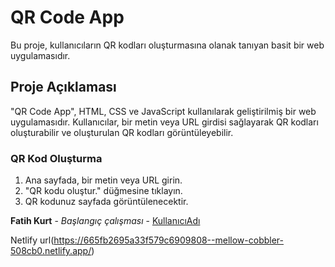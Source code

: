 # QR Code App

Bu proje, kullanıcıların QR kodları oluşturmasına olanak tanıyan basit bir web uygulamasıdır.

## Proje Açıklaması

"QR Code App", HTML, CSS ve JavaScript kullanılarak geliştirilmiş bir web uygulamasıdır.
Kullanıcılar, bir metin veya URL girdisi sağlayarak QR kodları oluşturabilir ve oluşturulan QR kodları görüntüleyebilir.


### QR Kod Oluşturma

1. Ana sayfada, bir metin veya URL girin.
2. "QR kodu oluştur." düğmesine tıklayın.
3. QR kodunuz sayfada görüntülenecektir.

**Fatih Kurt** - *Başlangıç çalışması* - [KullanıcıAdı](https://github.com/fthkrt)

Netlify url(https://665fb2695a33f579c6909808--mellow-cobbler-508cb0.netlify.app/)
